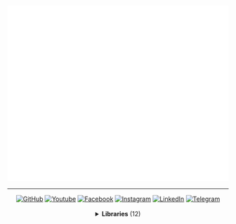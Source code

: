 <div align="center">
  <br/>
    <img alt="Click to see the source" height="400" src="assets/images/banner-2.svg" width="800" />
  <br/>
</div>

<hr>

<!-- Section: Social -->
<div id="badges" align="center">
  <a href="https://github.com/MaksymStoianov" target="_blank"><img src="https://img.shields.io/github/followers/MaksymStoianov?style=flat&label=GitHub" alt="GitHub"></a>
  <a href="https://youtube.com/@MaksymStoianov" target="_blank"><img src="https://img.shields.io/youtube/channel/subscribers/UCB49p5DaPxbqP5no0EmMwOA?style=flat&label=YouTube" alt="Youtube"></a>
  <a href="https://facebook.com/MaksymStoianov" target="_blank"><img src="https://img.shields.io/badge/Facebook-gray?style=flat" alt="Facebook"></a>
  <a href="https://instagram.com/MaksymStoianov" target="_blank"><img src="https://img.shields.io/badge/Instagram-gray?style=flat" alt="Instagram"></a>
  <a href="https://linkedin.com/in/MaksymStoianov" target="_blank"><img src="https://img.shields.io/badge/LinkedIn-gray?style=flat" alt="LinkedIn"></a>
  <a href="https://t.me/MaksymStoianov" target="_blank"><img src="https://img.shields.io/badge/Telegram-gray?style=flat" alt="Telegram"></a>
</div>

<br>

<!-- Section: Libraries -->
<details>
  <summary align="center"><b>Libraries</b> (12)</summary>
  <br>
  <table width="100%" align="center">
    <thead>
      <tr>
        <th>
          <img width="150" height="1">
          <p><small>Name</small></p>
        </th>
        <th>
          <img width="75" height="1">
          <p><small>Version</small></p>
        </th>
        <th>
          <p><small>Tags</small></p>
        </th>
        <th>
          <p><small>Languages</small></p>
        </th>
        <th>
          <p><small>Description</small></p>
        </th>
      </tr>
    </thead>
    <tbody>
      <tr>
        <td><a href="//github.com/MaksymStoianov/Cron">Cron</a></td>
        <td align="center">1.0.0</td>
        <td><a href="//github.com/topics/google-apps-script">#GoogleAppsScript</a></td>
        <td>JavaScript</td>
        <td></td>
      </tr>
      <tr>
        <td><a href="//github.com/MaksymStoianov/EventEmitter">EventEmitter</a></td>
        <td align="center">2.0.2</td>
        <td><a href="//github.com/topics/google-apps-script">#GoogleAppsScript</a> #EventEmitter</td>
        <td>JavaScript</td>
        <td></td>
      </tr>
      <tr>
        <td><a href="//github.com/MaksymStoianov/I18nService">I18nService</a></td>
        <td align="center">1.1.2</td>
        <td><a href="//github.com/topics/google-apps-script">#GoogleAppsScript</a></td>
        <td>JavaScript</td>
        <td></td>
      </tr>
      <tr>
        <td><a href="//github.com/MaksymStoianov/SettingsService">SettingsService</a></td>
        <td align="center"></td>
        <td><a href="//github.com/topics/google-apps-script">#GoogleAppsScript</a></td>
        <td>JavaScript</td>
        <td></td>
      </tr>
      <tr>
        <td><a href="//github.com/MaksymStoianov/Sheet">Sheet</a></td>
        <td align="center"></td>
        <td><a href="//github.com/topics/google-apps-script">#GoogleAppsScript</a></td>
        <td>JavaScript</td>
        <td></td>
      </tr>
      <tr>
        <td><a href="//github.com/MaksymStoianov/SheetLog">SheetLog</a></td>
        <td align="center"></td>
        <td><a href="//github.com/topics/google-apps-script">#GoogleAppsScript</a></td>
        <td>JavaScript</td>
        <td></td>
      </tr>
      <tr>
        <td><a href="//github.com/MaksymStoianov/SheetSchema">SheetSchema</a></td>
        <td align="center"></td>
        <td><a href="//github.com/topics/google-apps-script">#GoogleAppsScript</a></td>
        <td>JavaScript</td>
        <td></td>
      </tr>
      <tr>
        <td><a href="//github.com/MaksymStoianov/SuperCache">SuperCache</a></td>
        <td align="center"></td>
        <td><a href="//github.com/topics/google-apps-script">#GoogleAppsScript</a></td>
        <td>JavaScript</td>
        <td></td>
      </tr>
      <tr>
        <td><a href="//github.com/MaksymStoianov/SuperProperties">SuperProperties</a></td>
        <td align="center"></td>
        <td><a href="//github.com/topics/google-apps-script">#GoogleAppsScript</a></td>
        <td>JavaScript</td>
        <td></td>
      </tr>
      <tr>
        <td><a href="//github.com/MaksymStoianov/TelegramApp">TelegramApp</a></td>
        <td align="center"></td>
        <td><a href="//github.com/topics/google-apps-script">#GoogleAppsScript</a></td>
        <td>JavaScript</td>
        <td></td>
      </tr>
      <tr>
        <td><a href="//github.com/MaksymStoianov/UrlService">UrlService</a></td>
        <td align="center"></td>
        <td><a href="//github.com/topics/google-apps-script">#GoogleAppsScript</a></td>
        <td>JavaScript</td>
        <td></td>
      </tr>
      <tr>
        <td><a href="//github.com/MaksymStoianov/Utils">Utils</a></td>
        <td align="center"></td>
        <td><a href="//github.com/topics/google-apps-script">#GoogleAppsScript</a></td>
        <td>JavaScript</td>
        <td></td>
      </tr>
    </tbody>
  </table>
</details>

